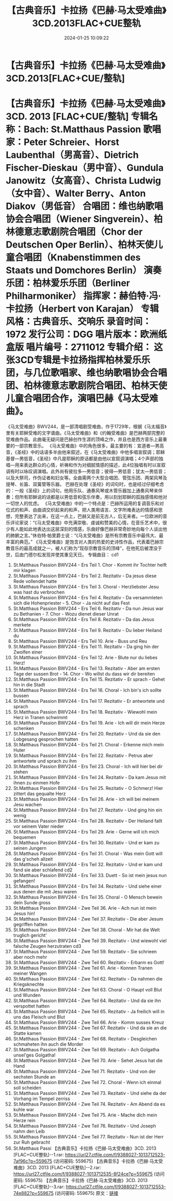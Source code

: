 ﻿---
title: 【古典音乐】卡拉扬《巴赫·马太受难曲》3CD.2013FLAC+CUE整轨
date: 2024-01-25 10:09:22
categories: 古典音乐、新世纪、纯音雅乐
tags: 纯音雅乐
---
# 【古典音乐】卡拉扬《巴赫·马太受难曲》3CD.2013[FLAC+CUE/整轨]

【古典音乐】卡拉扬《巴赫·马太受难曲》3CD. 2013
[FLAC+CUE/整轨]
专辑名称：Bach: St.Matthaus Passion
歌唱家：Peter Schreier、Horst Laubenthal（男高音）、Dietrich
Fischer-Dieskau（男中音）、Gundula Janowitz（女高音）、Christa
Ludwig（女中音）、Walter Berry、Anton Diakov（男低音）
合唱团：维也纳歌唱协会合唱团（Wiener Singverein）、柏林德意志歌剧院合唱团（Chor der Deutschen
Oper Berlin）、柏林天使儿童合唱团（Knabenstimmen des Staats und Domchores
Berlin）
演奏乐团：柏林爱乐乐团（Berliner Philharmoniker）
指挥家：赫伯特·冯·卡拉扬（Herbert von Karajan）
专辑风格：古典音乐、交响乐
录音时间：1972
发行公司：DGG
唱片版本：欧洲纸盒版
唱片编号：2711012
专辑介绍：
这张3CD专辑是卡拉扬指挥柏林爱乐乐团，与几位歌唱家、维也纳歌唱协会合唱团、柏林德意志歌剧院合唱团、柏林天使儿童合唱团合作，演唱巴赫《马太受难曲》。
==========
《马太受难曲》BWV244，是一部清唱剧受难曲，作于1729年，根据《马太福音》里有关耶稣受难的文字谱曲。《马太受难曲》和《约翰受难曲》是巴赫两部完整的受难曲作品。此曲毫无疑问是巴赫创作生涯的顶峰之作，并且也是西方音乐上最重要的一部宗教音乐。
《马太受难曲》中的角色很多，最主要的有：宣道者—男高音，《圣经》中的话语多半由他来叙述，在《马太受难曲》中他多唱宣叙调；耶稣基督—男低音，《圣经》中凡是耶稣的原话都是由他以宣叙调演唱；4个声部的独唱—用来表达群众的心情，祈祷和作为对细腻情感的描述，此4位独唱有时以宣叙调有时以咏叹调演唱。此外尚有彼拉多—男低音；彼得—男低音；犹太—男低音；以及大祭司，作伪证者和妇女等。全曲需两个大型合唱团、管弦乐团、两架风琴及提琴、长笛、双簧管等乐器。
巴赫在处理《圣经》的词句时，也是经过仔细考虑的：一般《圣经》上的词句，他用乐队、通奏风琴或木管乐器加上通奏风琴来伴奏；但所有耶稣说的话都是以男低音和弦乐伴奏，用以刻划耶稣的孤独感情和他对一切世人的忧虑。
《马太受难曲》中的一个特点是：巴赫所运用的复调音乐和对位式的和声、由曲调交织起来的和声，把人类用语言、文字所难表达的情感和思想，完整表达了出来，在这一点上，巴赫又是前无古人，后无来者。一位欧洲的音乐评论家说：“《马太受难曲》中充满崇敬、虔诚和赞美的心情，在音乐艺术中，很少有人能如此地表达出这层深刻的情感，乐曲好像巴赫非常奇妙地向每个人谈出他的肺腑之言。”休伯特·帕里爵士说：“《马太受难曲》是所有宗教音乐中最伟大、最丰富的典范。”
《马太受难曲》是饱含对人类的热爱的史诗性作品，代表着巴赫宗教音乐的最高成就之一，被人们称为“现存宗教音乐的顶峰”，在他死后被湮没于世，后由门德尔松发现并使其重见天日。
专辑曲目：
cd1
01. St.Matthaus Passion BWV244 - Ers Teil 1. Chor - Kommt ihr
Tochter helft mir klagen
02. St.Matthaus Passion BWV244 - Ers Teil 2. Rezitativ - Da
jesus diese Rede vollendet hatte
03. St.Matthaus Passion BWV244 - Ers Teil 3. Choral -
Herzliebster Jesu was hast du verbrochen
04. St.Matthaus Passion BWV244 - Ers Teil 4. Rezitativ - Da
versammleten sich die Hohenpriester - 5. Chor - Ja nicht auf das
Fest
05. St.Matthaus Passion BWV244 - Ers Teil 6. Rezitativ - Da nun
Jesus war zu Bethanien - 7. Chor - Wozu dienet dieser Unrat
06. St.Matthaus Passion BWV244 - Ers Teil 8. Rezitativ - Da das
Jesus merkete
07. St.Matthaus Passion BWV244 - Ers Teil 9. Rezitativ - Du
lieber Heiland du
08. St.Matthaus Passion BWV244 - Ers Teil 10. Arie - Buss und
Reu
09. St.Matthaus Passion BWV244 - Ers Teil 11. Rezitativ - Da
ging hin der Zwolfen einer
10. St.Matthaus Passion BWV244 - Ers Teil 12. Arie - Blute nur
du liebes Herz!
11. St.Matthaus Passion BWV244 - Ers Teil 13. Rezitativ - Aber
am ersten Tage der sussen Brot - 14. Chor - Wo willst du dass wir
dir bereiten
12. St.Matthaus Passion BWV244 - Ers Teil 15. Rezitativ - Er
sprach - Gehet hin in die Stadt
13. St.Matthaus Passion BWV244 - Ers Teil 16. Choral - Ich bin's
ich sollte bussen
14. St.Matthaus Passion BWV244 - Ers Teil 17. Rezitativ - Er
antwortete und sprach
15. St.Matthaus Passion BWV244 - Ers Teil 18. Rezitativ -
Wiewohl mein Herz in Tranen schwimmt
16. St.Matthaus Passion BWV244 - Ers Teil 19. Arie - Ich will
dir mein Herze schenken
17. St.Matthaus Passion BWV244 - Ers Teil 20. Rezitativ - Und da
sie den Lobgesang gesprochen hatten
18. St.Matthaus Passion BWV244 - Ers Teil 21. Choral - Erkenne
mich mein Huter
19. St.Matthaus Passion BWV244 - Ers Teil 22. Rezitativ - Petrus
aber antwortete und sprach zu ihm
20. St.Matthaus Passion BWV244 - Ers Teil 23. Choral - Ich will
hier bei dir stehen
21. St.Matthaus Passion BWV244 - Ers Teil 24. Rezitativ - Da kam
Jesus mit ihnen zu einmen Hofe
22. St.Matthaus Passion BWV244 - Ers Teil 25. Rezitativ - O
Schmerz! Hier zittert das gequalte Herz
23. St.Matthaus Passion BWV244 - Ers Teil 26. Arie - ich will
bei meinem Jesu wachen
24. St.Matthaus Passion BWV244 - Ers Teil 27. Rezitativ - Und
ging hin ein wenig
25. St.Matthaus Passion BWV244 - Ers Teil 28. Rezitativ - Der
Heiland fallt vor seinem Vater nieder
26. St.Matthaus Passion BWV244 - Ers Teil 29. Arie - Gerne will
ich mich bequemen
27. St.Matthaus Passion BWV244 - Ers Teil 30. Rezitativ - Und er
kam zu seinen Jungern
28. St.Matthaus Passion BWV244 - Ers Teil 31. Choral - Was mein
Gott will das g'scheh allzeit
29. St.Matthaus Passion BWV244 - Ers Teil 32. Rezitativ - Und er
kam und fand sie aber schlafend
cd2
01. St.Matthaus Passion BWV244 - Ers Teil 33. Duett - So ist
mein jesus nun gefangen!
02. St.Matthaus Passion BWV244 - Ers Teil 34. Rezitativ - Und
siehe einer aus denen die mit Jesu waren
03. St.Matthaus Passion BWV244 - Ers Teil 35. Choral - O Mensch
bewein dein Sunde gross
04. St.Matthaus Passion BWV244 - Zwe Teil 36. Arie - Ach nun ist
mein Jesus hin!
05. St.Matthaus Passion BWV244 - Zwe Teil 37. Rezitativ - Die
aber Jesum gegriffen hatten
06. St.Matthaus Passion BWV244 - Zwe Teil 38. Choral - Mir hat
die Welt truglich gericht'
07. St.Matthaus Passion BWV244 - Zwe Teil 39. Rezitativ - Und
wiewohl viel falsche Zeugen herzutraten
cd3
01. St.Matthaus Passion BWV244 - Zwe Teil 59. Rezitativ - Sie
schrieen aber noch mehr
02. St.Matthaus Passion BWV244 - Zwe Teil 60. Rezitativ - Erbarm
es Gott!
03. St.Matthaus Passion BWV244 - Zwe Teil 61. Arie - Konnen
Tranen meiner Wangen
04. St.Matthaus Passion BWV244 - Zwe Teil 62. Rezitativ - Da
nahmen die Kriegsknechte
05. St.Matthaus Passion BWV244 - Zwe Teil 63. Choral - O Haupt
voll Blut und Wunden
06. St.Matthaus Passion BWV244 - Zwe Teil 64. Rezitativ - Und da
sie ihn verspottet hatten
07. St.Matthaus Passion BWV244 - Zwe Teil 65. Rezitativ - Ja
freilich will in uns das Fleisch und Blut
08. St.Matthaus Passion BWV244 - Zwe Teil 66. Arie - Komm susses
Kreuz
09. St.Matthaus Passion BWV244 - Zwe Teil 67. Rezitativ - Und da
sie an die Statte kamen
10. St.Matthaus Passion BWV244 - Zwe Teil 68. Rezitativ -
Desgleichen schmaheten ihn auch die Morder
11. St.Matthaus Passion BWV244 - Zwe Teil 69. Rezitativ - Ach
Golgatha unsel'ges Golgatha!
12. St.Matthaus Passion BWV244 - Zwe Teil 70. Arie - Sehet Jesus
hat die Hand
13. St.Matthaus Passion BWV244 - Zwe Teil 71. Rezitativ - Und
von der sechsten Stunde an
14. St.Matthaus Passion BWV244 - Zwe Teil 72. Choral - Wenn ich
einmal soll scheiden
15. St.Matthaus Passion BWV244 - Zwe Teil 73. Rezitativ - Und
siehe da der Vorhang im Tempel zerriss
16. St.Matthaus Passion BWV244 - Zwe Teil 74. Rezitativ - Am
Abend da es kuhle war
17. St.Matthaus Passion BWV244 - Zwe Teil 75. Arie - Mache dich
mein Herze rein
18. St.Matthaus Passion BWV244 - Zwe Teil 76. Rezitativ - Und
Joseph nahm den Leib
19. St.Matthaus Passion BWV244 - Zwe Teil 77. Rezitativ - Nun
ist der Herr zur Ruh gebracht
20. St.Matthaus Passi
【古典音乐】卡拉扬《巴赫·马太受难曲》3CD. 2013 [FLAC+CUE整轨]--1.rar: https://url27.ctfile.com/f/9388027-1013712523-7af96c?p=559675
(访问密码: 559675)
【古典音乐】卡拉扬《巴赫·马太受难曲》3CD. 2013 [FLAC+CUE整轨]--2.rar: https://url27.ctfile.com/f/9388027-1013712535-8f24ce?p=559675
(访问密码: 559675)
【古典音乐】卡拉扬《巴赫·马太受难曲》3CD. 2013 [FLAC+CUE整轨]--3.rar: https://url27.ctfile.com/f/9388027-1013712553-74e882?p=559675
(访问密码: 559675)
原文：[链接](https://blog.sina.com.cn/s/blog_1647c7e76010314ag.html)